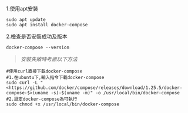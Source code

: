 1.使用apt安裝

```shell
sudo apt update
sudo apt install docker-compose
```

2.檢查是否安裝成功及版本

```shell
docker-compose --version
```

> *安裝失敗時考慮以下方法*

```shell
#使用curl直接下載docker-compose
#1.在ubuntu下,輸入指令下載docker-compose
sudo curl -L "<https://github.com/docker/compose/releases/download/1.25.5/docker-compose-$>(uname -s)-$(uname -m)" -o /usr/local/bin/docker-compose
#2.設定docker-compose為可執行
sudo chmod +x /usr/local/bin/docker-compose
```
